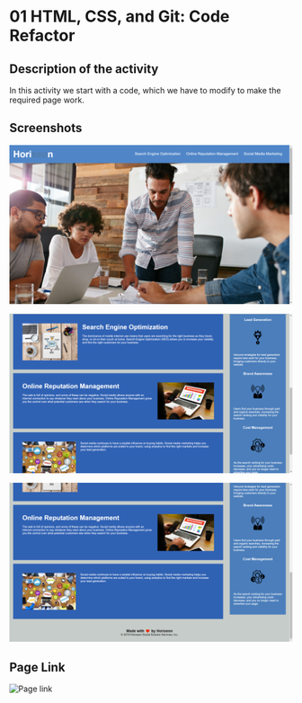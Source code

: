 # 01 HTML, CSS, and Git: Code Refactor

## Description of the activity

In this activity we start with a code, which we have to modify to make the required page work.

## Screenshots

![Screenshot of the final result of the page](./assets/imagen%201.png)

![Screenshot](./assets/imagen%202.png)

![Screenshot](./assets/imagen%203.png)

## Page Link 

![Page link]()